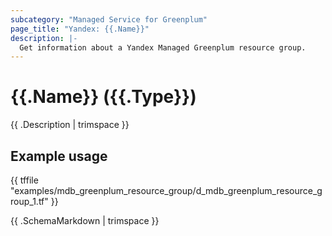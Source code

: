 ```yaml
---
subcategory: "Managed Service for Greenplum"
page_title: "Yandex: {{.Name}}"
description: |-
  Get information about a Yandex Managed Greenplum resource group.
---
```


# {{.Name}} ({{.Type}})

{{ .Description | trimspace }}

## Example usage

{{ tffile "examples/mdb_greenplum_resource_group/d_mdb_greenplum_resource_group_1.tf" }}

{{ .SchemaMarkdown | trimspace }}
